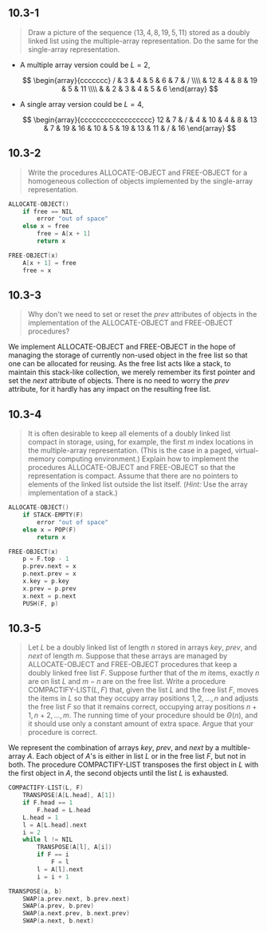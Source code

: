 ## 10.3-1

> Draw a picture of the sequence $\langle 13, 4, 8, 19, 5, 11 \rangle$ stored as a doubly linked list using the multiple-array representation. Do the same for the single-array representation.

- A multiple array version could be $L = 2$,

    $$
    \begin{array}{ccccccc}
    / & 3  & 4 & 5 & 6  & 7 & /  \\\\
      & 12 & 4 & 8 & 19 & 5 & 11 \\\\
      &    & 2 & 3 & 4  & 5 & 6
    \end{array}
    $$

- A single array version could be $L = 4$,

    $$
    \begin{array}{cccccccccccccccccc}
    12 & 7 & / & 4 & 10 & 4 & 8 & 13 & 7 & 19 & 16 & 10 & 5 & 19 & 13 & 11 & / & 16
    \end{array}
    $$
    
## 10.3-2

> Write the procedures $\text{ALLOCATE-OBJECT}$ and $\text{FREE-OBJECT}$ for a homogeneous collection of objects implemented by the single-array representation.

```cpp
ALLOCATE-OBJECT()
    if free == NIL
        error "out of space"
    else x = free
        free = A[x + 1]
        return x
```

```cpp
FREE-OBJECT(x)
    A[x + 1] = free
    free = x
```

## 10.3-3

> Why don't we need to set or reset the $prev$ attributes of objects in the implementation of the $\text{ALLOCATE-OBJECT}$ and $\text{FREE-OBJECT}$ procedures?

We implement $\text{ALLOCATE-OBJECT}$ and $\text{FREE-OBJECT}$ in the hope of managing the storage of currently non-used object in the free list so that one can be allocated for reusing. As the free list acts like a stack, to maintain this stack-like collection, we merely remember its first pointer and set the $next$ attribute of objects. There is no need to worry the $prev$ attribute, for it hardly has any impact on the resulting free list.

## 10.3-4

> It is often desirable to keep all elements of a doubly linked list compact in storage, using, for example, the first $m$ index locations in the multiple-array representation. (This is the case in a paged, virtual-memory computing environment.) Explain how to implement the procedures $\text{ALLOCATE-OBJECT}$ and $\text{FREE-OBJECT}$ so that the representation is compact. Assume that there are no pointers to elements of the linked list outside the list itself. ($\textit{Hint:}$ Use the array implementation of a stack.)

```cpp
ALLOCATE-OBJECT()
    if STACK-EMPTY(F)
        error "out of space"
    else x = POP(F)
        return x
```

```cpp
FREE-OBJECT(x)
    p = F.top - 1
    p.prev.next = x
    p.next.prev = x
    x.key = p.key
    x.prev = p.prev
    x.next = p.next
    PUSH(F, p)
```

## 10.3-5

> Let $L$ be a doubly linked list of length $n$ stored in arrays $key$, $prev$, and $next$ of length $m$. Suppose that these arrays are managed by $\text{ALLOCATE-OBJECT}$ and $\text{FREE-OBJECT}$ procedures that keep a doubly linked free list $F$. Suppose further that of the $m$ items, exactly $n$ are on list $L$ and $m - n$ are on the free list. Write a procedure $\text{COMPACTIFY-LIST}(L, F)$ that, given the list $L$ and the free list $F$, moves the items in $L$ so that they occupy array positions $1, 2, \ldots, n$ and adjusts the free list $F$ so that it remains correct, occupying array positions $n + 1, n + 2, \ldots, m$. The running time of your procedure should be $\Theta(n)$, and it should use only a constant amount of extra space. Argue that your procedure is correct.

We represent the combination of arrays $key$, $prev$, and $next$ by a multible-array $A$. Each object of $A$'s is either in list $L$ or in the free list $F$, but not in both. The procedure $\text{COMPACTIFY-LIST}$ transposes the first object in $L$ with the first object in $A$, the second objects until the list $L$ is exhausted.

```cpp
COMPACTIFY-LIST(L, F)
    TRANSPOSE(A[L.head], A[1])
    if F.head == 1
        F.head = L.head
    L.head = 1
    l = A[L.head].next
    i = 2
    while l != NIL
        TRANSPOSE(A[l], A[i])
        if F == i
            F = l
        l = A[l].next
        i = i + 1
```

```cpp
TRANSPOSE(a, b)
    SWAP(a.prev.next, b.prev.next)
    SWAP(a.prev, b.prev)
    SWAP(a.next.prev, b.next.prev)
    SWAP(a.next, b.next)
```
